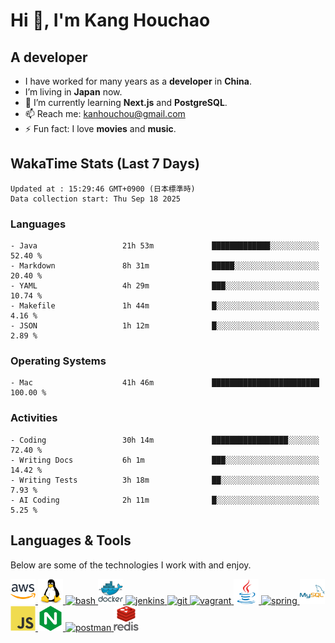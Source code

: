 # Hi 👋, I'm Kang Houchao

## A developer

- I have worked for many years as a **developer** in **China**.
- I’m living in **Japan** now.
- 🌱 I’m currently learning **Next.js** and **PostgreSQL**.
- 📫 Reach me: kanhouchou@gmail.com
- ⚡ Fun fact: I love **movies** and **music**.
<!--START_SECTION:waka-->
## WakaTime Stats (Last 7 Days)

```text
Updated at : 15:29:46 GMT+0900 (日本標準時)
Data collection start: Thu Sep 18 2025
```

### Languages

```text
- Java                   21h 53m             █████████████░░░░░░░░░░░   52.40 %
- Markdown               8h 31m              █████░░░░░░░░░░░░░░░░░░░   20.40 %
- YAML                   4h 29m              ███░░░░░░░░░░░░░░░░░░░░░   10.74 %
- Makefile               1h 44m              █░░░░░░░░░░░░░░░░░░░░░░░   4.16 %
- JSON                   1h 12m              █░░░░░░░░░░░░░░░░░░░░░░░   2.89 %
```

### Operating Systems

```text
- Mac                    41h 46m             ████████████████████████   100.00 %
```

### Activities 

```text
- Coding                 30h 14m             █████████████████░░░░░░░   72.40 %
- Writing Docs           6h 1m               ███░░░░░░░░░░░░░░░░░░░░░   14.42 %
- Writing Tests          3h 18m              ██░░░░░░░░░░░░░░░░░░░░░░   7.93 %
- AI Coding              2h 11m              █░░░░░░░░░░░░░░░░░░░░░░░   5.25 %
```

<!--END_SECTION:waka-->

## Languages & Tools

Below are some of the technologies I work with and enjoy.

<p align="left">
<a href="https://aws.amazon.com" target="_blank" rel="noreferrer"> <img src="https://raw.githubusercontent.com/devicons/devicon/master/icons/amazonwebservices/amazonwebservices-original-wordmark.svg" alt="aws" width="40" height="40"/> </a>
<a href="https://www.linux.org/" target="_blank" rel="noreferrer"> <img src="https://raw.githubusercontent.com/devicons/devicon/master/icons/linux/linux-original.svg" alt="linux" width="40" height="40"/> </a>
<a href="https://www.gnu.org/software/bash/" target="_blank" rel="noreferrer"> <img src="https://www.vectorlogo.zone/logos/gnu_bash/gnu_bash-icon.svg" alt="bash" width="40" height="40"/> </a>
<a href="https://www.docker.com/" target="_blank" rel="noreferrer"> <img src="https://raw.githubusercontent.com/devicons/devicon/master/icons/docker/docker-original-wordmark.svg" alt="docker" width="40" height="40"/> </a>
<a href="https://www.jenkins.io" target="_blank" rel="noreferrer"> <img src="https://www.vectorlogo.zone/logos/jenkins/jenkins-icon.svg" alt="jenkins" width="40" height="40"/> </a>
<a href="https://git-scm.com/" target="_blank" rel="noreferrer"> <img src="https://www.vectorlogo.zone/logos/git-scm/git-scm-icon.svg" alt="git" width="40" height="40"/> </a>
<a href="https://www.vagrantup.com/" target="_blank" rel="noreferrer"> <img src="https://www.vectorlogo.zone/logos/vagrantup/vagrantup-icon.svg" alt="vagrant" width="40" height="40"/> </a>
<a href="https://www.java.com" target="_blank" rel="noreferrer"> <img src="https://raw.githubusercontent.com/devicons/devicon/master/icons/java/java-original.svg" alt="java" width="40" height="40"/> </a>
<a href="https://spring.io/" target="_blank" rel="noreferrer"> <img src="https://www.vectorlogo.zone/logos/springio/springio-icon.svg" alt="spring" width="40" height="40"/> </a>
<a href="https://www.mysql.com/" target="_blank" rel="noreferrer"> <img src="https://raw.githubusercontent.com/devicons/devicon/master/icons/mysql/mysql-original-wordmark.svg" alt="mysql" width="40" height="40"/> </a>
<a href="https://developer.mozilla.org/en-US/docs/Web/JavaScript" target="_blank" rel="noreferrer"> <img src="https://raw.githubusercontent.com/devicons/devicon/master/icons/javascript/javascript-original.svg" alt="javascript" width="40" height="40"/> </a>
<a href="https://www.nginx.com" target="_blank" rel="noreferrer"> <img src="https://raw.githubusercontent.com/devicons/devicon/master/icons/nginx/nginx-original.svg" alt="nginx" width="40" height="40"/> </a>
<a href="https://postman.com" target="_blank" rel="noreferrer"> <img src="https://www.vectorlogo.zone/logos/getpostman/getpostman-icon.svg" alt="postman" width="40" height="40"/> </a>
<a href="https://redis.io" target="_blank" rel="noreferrer"> <img src="https://raw.githubusercontent.com/devicons/devicon/master/icons/redis/redis-original-wordmark.svg" alt="redis" width="40" height="40"/> </a>
</p>



